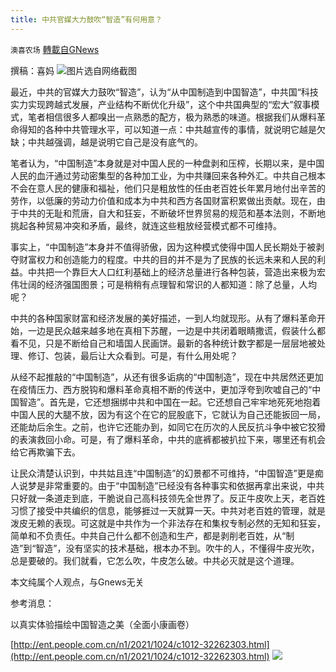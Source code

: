 ```yaml
---
title: 中共官媒大力鼓吹“智造”有何用意？
---
```

`澳喜农场` [轉載自GNews](https://gnews.org/zh-hans/1615440/)

撰稿：喜妈
![](https://assets.gnews.org/wp-content/uploads/2021/10/7635235E-389A-4CBC-AFD4-9D8F8D52AEE2.jpeg)图片选自网络截图

最近，中共的官媒大力鼓吹“智造”，认为“从中国制造到中国智造”，中共国“科技实力实现跨越式发展，产业结构不断优化升级”，这个中共国典型的“宏大”叙事模式，笔者相信很多人都嗅出一点熟悉的配方，极为熟悉的味道。根据我们从爆料革命得知的各种中共管理水平，可以知道一点：中共越宣传的事情，就说明它越是欠缺；中共越强调，越是说明它自己是没有底气的。

笔者认为，“中国制造”本身就是对中国人民的一种盘剥和压榨，长期以来，是中国人民的血汗通过劳动密集型的各种加工业，为中共赚回来各种外汇。中共自己根本不会在意人民的健康和福祉，他们只是粗放性的任由老百姓长年累月地付出辛苦的劳作，以低廉的劳动力价值和成本为中共和西方各国财富积累做出贡献。现在，由于中共的无耻和荒唐，自大和狂妄，不断破坏世界贸易的规范和基本法则，不断地挑起各种贸易冲突和矛盾，最终，就连这些粗放经营模式都不可维持。

事实上，“中国制造”本身并不值得骄傲，因为这种模式使得中国人民长期处于被剥夺财富权力和创造能力的程度。中共的目的并不是为了民族的长远未来和人民的利益。中共把一个靠巨大人口红利基础上的经济总量进行各种包装，营造出来极为宏伟壮阔的经济强国图景；可是稍稍有点理智和常识的人都知道：除了总量，人均呢？

中共的各种国家财富和经济发展的美好描述，一到人均就现形。从有了爆料革命开始，一边是民众越来越多地在真相下苏醒，一边是中共闭着眼睛撒谎，假装什么都看不见，只是不断给自己和墙国人民画饼。最新的各种统计数字都是一层层地被处理、修订、包装，最后让大众看到。可是，有什么用处呢？

从经不起推敲的“中国制造”，从还有很多诟病的“中国制造”，现在中共居然还更加在疫情压力、西方脱钩和爆料革命真相不断的传送中，更加浮夸到吹嘘自己的“中国智造”。首先是，它还想捆绑中共和中国在一起。它还想自己牢牢地死死地抱着中国人民的大腿不放，因为有这个在它的屁股底下，它就认为自己还能扳回一局，还能劫后余生。之前，也许它还能办到，如同它在历次的人民反抗斗争中被它狡猾的表演救回小命。可是，有了爆料革命，中共的底裤都被扒拉下来，哪里还有机会给它再欺骗下去。

让民众清楚认识到，中共姑且连“中国制造”的幻景都不可维持，“中国智造”更是痴人说梦是非常重要的。由于“中国制造”已经没有各种事实和依据再拿出来说，中共只好就一条道走到底，干脆说自己高科技领先全世界了。反正牛皮吹上天，老百姓习惯了接受中共编织的信息，能够捱过一天就算一天。中共对老百姓的管理，就是泼皮无赖的表现。可这就是中共作为一个非法存在和集权专制必然的无知和狂妄，简单和不负责任。中共自己什么都不创造和生产，都是剥削老百姓，从“制造”到“智造”，没有坚实的技术基础，根本办不到。吹牛的人，不懂得牛皮光吹，总是要破的。我们就看，它怎么吹，牛皮怎么破。中共必灭就是这个道理。

本文纯属个人观点，与Gnews无关

参考消息：

以真实体验描绘中国智造之美（全面小康画卷）

[http://ent.people.com.cn/n1/2021/1024/c1012-32262303.html](http://ent.people.com.cn/n1/2021/1024/c1012-32262303.html)
![](https://assets.gnews.org/wp-content/uploads/2021/10/澳喜图标2-1.jpg)
